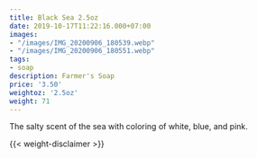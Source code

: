 ```yaml
---
title: Black Sea 2.5oz
date: 2019-10-17T11:22:16.000+07:00
images:
- "/images/IMG_20200906_180539.webp"
- "/images/IMG_20200906_180551.webp"
tags:
- soap
description: Farmer's Soap
price: '3.50'
weightoz: '2.5oz'
weight: 71
---
```

The salty scent of the sea with coloring of white, blue, and pink.


{{< weight-disclaimer >}}